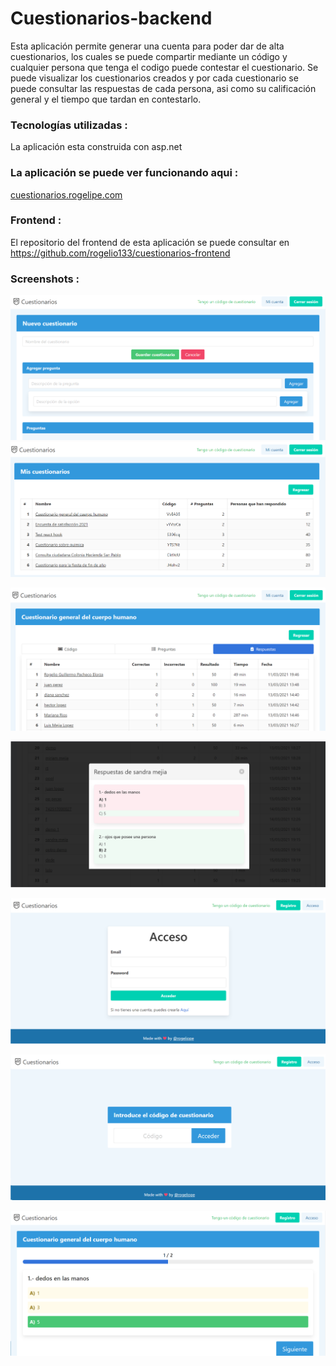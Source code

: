 # Cuestionarios-backend

Esta aplicación permite generar una cuenta para poder dar de alta cuestionarios, los cuales se puede compartir mediante un código y cualquier persona que tenga el codigo puede contestar el cuestionario.
Se puede visualizar los cuestionarios creados y por cada cuestionario se puede consultar las respuestas de cada persona, asi como su calificación general y el tiempo que tardan en contestarlo.
### Tecnologías utilizadas :
La aplicación esta construida con asp.net 

### La aplicación se puede ver funcionando aqui :

<a href="http://cuestionarios.rogelipe.com" target="_blank">cuestionarios.rogelipe.com</a> 

### Frontend :

El repositorio del frontend de esta aplicación se puede consultar en <a href="https://github.com/rogelio133/cuestionarios-frontend" target="_blank">https://github.com/rogelio133/cuestionarios-frontend</a>

### Screenshots :

![screenshot 00](https://github.com/rogelio133/cuestionarios-frontend/blob/main/screenshots/00.png)
![screenshot 01](https://github.com/rogelio133/cuestionarios-frontend/blob/main/screenshots/01.png)

![screenshot 02](https://github.com/rogelio133/cuestionarios-frontend/blob/main/screenshots/02.png)

![screenshot 03](https://github.com/rogelio133/cuestionarios-frontend/blob/main/screenshots/03.png)

![screenshot 04](https://github.com/rogelio133/cuestionarios-frontend/blob/main/screenshots/04.png)

![screenshot 05](https://github.com/rogelio133/cuestionarios-frontend/blob/main/screenshots/05.png)

![screenshot 06](https://github.com/rogelio133/cuestionarios-frontend/blob/main/screenshots/06.png)

